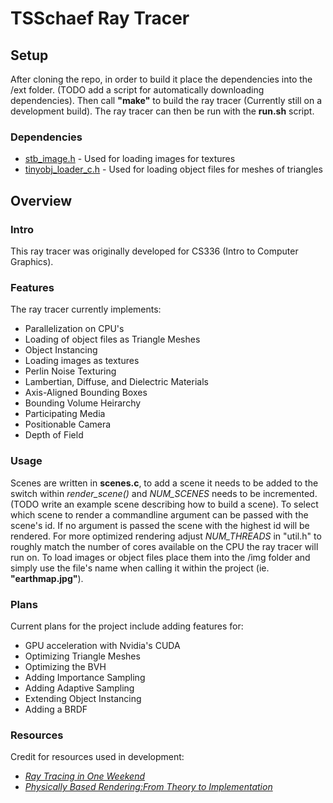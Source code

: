 TSSchaef Ray Tracer
===================

Setup
------
After cloning the repo, in order to build it place the dependencies into the /ext folder. (TODO add a script for automatically downloading dependencies). Then call **"make"** to build the ray tracer (Currently still on a development build). The ray tracer can then be run with the **run.sh** script.

### Dependencies
* [stb_image.h](https://github.com/nothings/stb/blob/master/stb_image.h "stb_image.h") - Used for loading images for textures
* [tinyobj_loader_c.h](https://github.com/syoyo/tinyobjloader-c/blob/master/tinyobj_loader_c.h "tinyobj_loader_c.h") - Used for loading object files for meshes of triangles



Overview
--------
### Intro
This ray tracer was originally developed for CS336 (Intro to Computer Graphics).

### Features 
The ray tracer currently implements:
* Parallelization on CPU's
* Loading of object files as Triangle Meshes
* Object Instancing
* Loading images as textures
* Perlin Noise Texturing
* Lambertian, Diffuse, and Dielectric Materials
* Axis-Aligned Bounding Boxes
* Bounding Volume Heirarchy
* Participating Media
* Positionable Camera
* Depth of Field

### Usage 
Scenes are written in **scenes.c**, to add a scene it needs to be added to the switch within *render_scene()* and *NUM_SCENES* needs to be incremented. (TODO write an example scene describing how to build a scene). To select which scene to render a commandline argument can be passed with the scene's id. If no argument is passed the scene with the highest id will be rendered.
For more optimized rendering adjust *NUM_THREADS* in "util.h" to roughly match the number of cores available on the CPU the ray tracer will run on.
To load images or object files place them into the /img folder and simply use the file's name when calling it within the project (ie. **"earthmap.jpg"**).

### Plans 
Current plans for the project include adding features for:
* GPU acceleration with Nvidia's CUDA
* Optimizing Triangle Meshes
* Optimizing the BVH
* Adding Importance Sampling
* Adding Adaptive Sampling
* Extending Object Instancing
* Adding a BRDF

### Resources 
Credit for resources used in development:
* [_Ray Tracing in One Weekend_](https://raytracing.github.io/)
* [_Physically Based Rendering:From Theory to Implementation_](https://pbr-book.org/)

